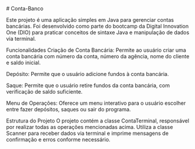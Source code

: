 #   C o n t a - B a n c o 

Este projeto é uma aplicação simples em Java para gerenciar contas bancárias. Foi desenvolvido como parte do bootcamp da Digital Innovation One (DIO) para praticar conceitos de sintaxe Java e manipulação de dados via terminal.

Funcionalidades
Criação de Conta Bancária: Permite ao usuário criar uma conta bancária com número da conta, número da agência, nome do cliente e saldo inicial.

Depósito: Permite que o usuário adicione fundos à conta bancária.

Saque: Permite que o usuário retire fundos da conta bancária, com verificação de saldo suficiente.

Menu de Operações: Oferece um menu interativo para o usuário escolher entre fazer depósitos, saques ou sair do programa.

Estrutura do Projeto
O projeto contém a classe ContaTerminal, responsável por realizar todas as operações mencionadas acima. Utiliza a classe Scanner para receber dados via terminal e imprime mensagens de confirmação e erros conforme necessário.
 
